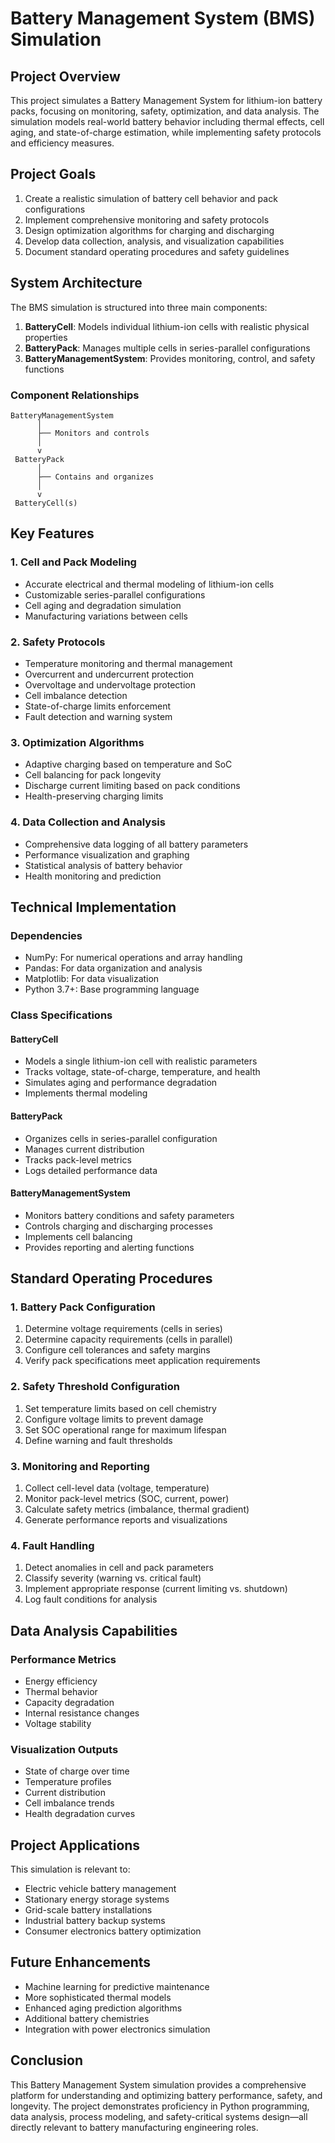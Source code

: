 # Battery Management System (BMS) Simulation

## Project Overview

This project simulates a Battery Management System for lithium-ion battery packs, focusing on monitoring, safety, optimization, and data analysis. The simulation models real-world battery behavior including thermal effects, cell aging, and state-of-charge estimation, while implementing safety protocols and efficiency measures.

## Project Goals

1. Create a realistic simulation of battery cell behavior and pack configurations
2. Implement comprehensive monitoring and safety protocols
3. Design optimization algorithms for charging and discharging
4. Develop data collection, analysis, and visualization capabilities
5. Document standard operating procedures and safety guidelines

## System Architecture

The BMS simulation is structured into three main components:

1. **BatteryCell**: Models individual lithium-ion cells with realistic physical properties
2. **BatteryPack**: Manages multiple cells in series-parallel configurations
3. **BatteryManagementSystem**: Provides monitoring, control, and safety functions

### Component Relationships
```
BatteryManagementSystem
      │
      ├── Monitors and controls
      │
      v
 BatteryPack
      │
      ├── Contains and organizes
      │
      v
 BatteryCell(s)
```

## Key Features

### 1. Cell and Pack Modeling
- Accurate electrical and thermal modeling of lithium-ion cells
- Customizable series-parallel configurations
- Cell aging and degradation simulation
- Manufacturing variations between cells

### 2. Safety Protocols
- Temperature monitoring and thermal management
- Overcurrent and undercurrent protection
- Overvoltage and undervoltage protection
- Cell imbalance detection
- State-of-charge limits enforcement
- Fault detection and warning system

### 3. Optimization Algorithms
- Adaptive charging based on temperature and SoC
- Cell balancing for pack longevity
- Discharge current limiting based on pack conditions
- Health-preserving charging limits

### 4. Data Collection and Analysis
- Comprehensive data logging of all battery parameters
- Performance visualization and graphing
- Statistical analysis of battery behavior
- Health monitoring and prediction

## Technical Implementation

### Dependencies
- NumPy: For numerical operations and array handling
- Pandas: For data organization and analysis
- Matplotlib: For data visualization
- Python 3.7+: Base programming language

### Class Specifications

#### BatteryCell
- Models a single lithium-ion cell with realistic parameters
- Tracks voltage, state-of-charge, temperature, and health
- Simulates aging and performance degradation
- Implements thermal modeling

#### BatteryPack
- Organizes cells in series-parallel configuration
- Manages current distribution
- Tracks pack-level metrics
- Logs detailed performance data

#### BatteryManagementSystem
- Monitors battery conditions and safety parameters
- Controls charging and discharging processes
- Implements cell balancing
- Provides reporting and alerting functions

## Standard Operating Procedures

### 1. Battery Pack Configuration
1. Determine voltage requirements (cells in series)
2. Determine capacity requirements (cells in parallel)
3. Configure cell tolerances and safety margins
4. Verify pack specifications meet application requirements

### 2. Safety Threshold Configuration
1. Set temperature limits based on cell chemistry
2. Configure voltage limits to prevent damage
3. Set SOC operational range for maximum lifespan
4. Define warning and fault thresholds

### 3. Monitoring and Reporting
1. Collect cell-level data (voltage, temperature)
2. Monitor pack-level metrics (SOC, current, power)
3. Calculate safety metrics (imbalance, thermal gradient)
4. Generate performance reports and visualizations

### 4. Fault Handling
1. Detect anomalies in cell and pack parameters
2. Classify severity (warning vs. critical fault)
3. Implement appropriate response (current limiting vs. shutdown)
4. Log fault conditions for analysis

## Data Analysis Capabilities

### Performance Metrics
- Energy efficiency
- Thermal behavior
- Capacity degradation
- Internal resistance changes
- Voltage stability

### Visualization Outputs
- State of charge over time
- Temperature profiles
- Current distribution
- Cell imbalance trends
- Health degradation curves

## Project Applications

This simulation is relevant to:
- Electric vehicle battery management
- Stationary energy storage systems
- Grid-scale battery installations
- Industrial battery backup systems
- Consumer electronics battery optimization

## Future Enhancements

- Machine learning for predictive maintenance
- More sophisticated thermal models
- Enhanced aging prediction algorithms
- Additional battery chemistries
- Integration with power electronics simulation

## Conclusion

This Battery Management System simulation provides a comprehensive platform for understanding and optimizing battery performance, safety, and longevity. The project demonstrates proficiency in Python programming, data analysis, process modeling, and safety-critical systems design—all directly relevant to battery manufacturing engineering roles.
